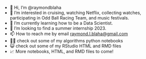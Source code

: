- 👋 Hi, I’m @raymondblaha
- 👀 I’m interested in cruising, watching Netflix, collecting watches, participating in Odd Ball Racing Team, and music festivals.
- 🌱 I’m currently learning how to be a Data Scientist. 
- 💞️ I’m looking to find a summer internship 2023.
- 📫 How to reach me by email raymond.l.blaha@gmail.com
- 👨‍🎓 check out some of my algorithms python notebooks
- 😺 check out some of my RStudio HTML and RMD files
- 📈 More notebooks, HTML, and RMD files to come! 

<!---
raymondblaha/raymondblaha is a ✨ special ✨ repository because its `README.md` (this file) appears on your GitHub profile.
You can click the Preview link to take a look at your changes.
--->
